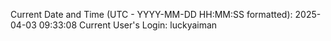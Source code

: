 Current Date and Time (UTC - YYYY-MM-DD HH:MM:SS formatted): 2025-04-03 09:33:08
Current User's Login: luckyaiman

